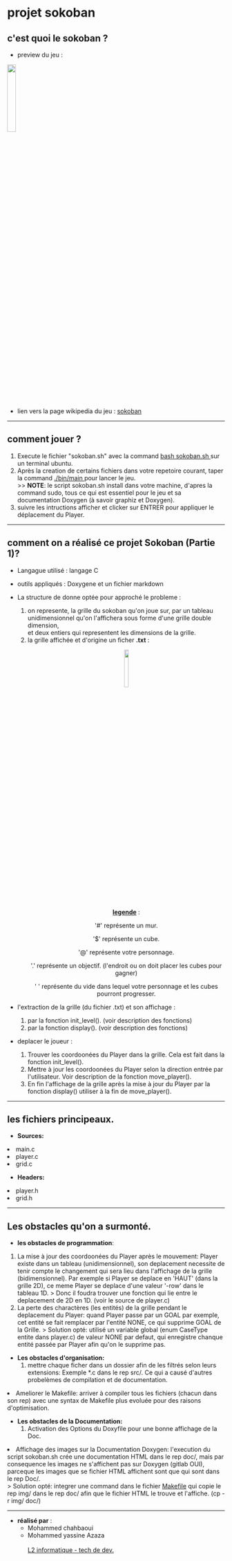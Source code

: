 # projet sokoban

## c'est quoi le sokoban ?
- preview du jeu :  

<div><img src="../img/Sokoban_ani.gif" width="20%"></div>  

- lien vers la page wikipedia du jeu : <a href="https://fr.wikipedia.org/wiki/Sokoban">sokoban </a>

***
## comment jouer ?
<div> <ol> <li> Execute le fichier "sokoban.sh" avec la command <u> bash sokoban.sh </u> sur un terminal ubuntu. </li><li>
Après la creation de certains fichiers dans votre repetoire courant, taper la command <u> ./bin/main </u> pour lancer le jeu. </li>
>> <b>NOTE</b>: le script sokoban.sh install dans votre machine, d'apres la command sudo, tous ce qui est essentiel pour le jeu et sa documentation Doxygen (à savoir graphiz et Doxygen).
<li> suivre les intructions afficher et clicker sur ENTRER pour appliquer le déplacement du Player. </li>
</ol> </div>

***
## comment on a réalisé ce projet Sokoban (Partie 1)?
- Langague utilisé : langage C
- outils appliqués : Doxygene et un fichier markdown
- La structure de donne optée pour approché le probleme : <div> <ol> <li>
on represente, la grille du sokoban qu'on joue sur, par un tableau unidimensionnel qu'on l'affichera sous forme d'une 
grille double dimension, <br>et deux entiers qui representent les dimensions de la grille.</li> <li>
la grille affichée et d'origine un ficher <b>.txt</b> : <div style="text-align:center"><p><img src="../img/grille.png" width="15%"></p> <p> 
<u><b>legende</b></u> : </p> <p>
'#' représente un mur. </p> <p>
'$' représente un cube. </p> <p>
'@' représente votre personnage. </p> <p>
'.' représente un objectif. (l'endroit ou on doit placer les cubes pour gagner) </p> <p>
' ' représente du vide dans lequel votre personnage et les cubes pourront progresser.</p> </div></li> </ol></div>

- l'extraction de la grille (du fichier .txt) et son affichage : <div> <ol> <li> par la fonction init_level(). (voir description des fonctions)</li> <li>
par la fonction display(). (voir description des fonctions)</li> 
</ol></div>

- deplacer le joueur : <div> <ol> <li> Trouver les coordoonées du Player dans la grille.
Cela est fait dans la fonction init_level(). </li> <li>
Mettre à jour les coordoonées du Player selon la direction entrée par l'utilisateur. Voir description de la fonction move_player(). </li> <li>
En fin l'affichage de la grille après la mise à jour du Player par la fonction display() utiliser à la fin de move_player().</li></ol></div>

***
## les fichiers principeaux.
- <b>Sources:</b> <ol>
<li>main.c</li>
<li>player.c</li>
<li>grid.c</li></ol>

- <b>Headers:</b> <ol>
<li>player.h</li>
<li>grid.h</li></ol>

***
## Les obstacles qu'on a surmonté.
- <b>les obstacles de programmation</b>:
<ol><li> La mise à jour des coordoonées du Player après le mouvement: Player existe dans un tableau (unidimensionnel), son deplacement necessite de tenir compte le changement qui sera lieu dans l'affichage de la grille (bidimensionnel). Par exemple si Player se deplace en 'HAUT' (dans la grille 2D), ce meme Player se deplace d'une valeur '-row' dans le tableau 1D.
> Donc il foudra trouver une fonction qui lie entre le deplacement de 2D en 1D. (voir le source de player.c)</li>
<li> La perte des charactères (les entités) de la grille pendant le deplacement du Player: quand Player passe par un GOAL par exemple, cet entité se fait remplacer par l'entité NONE, ce qui supprime GOAL de la Grille.
> Solution opté: utilisé un variable global (enum CaseType entite dans player.c) de valeur NONE par defaut, qui enregistre chanque entité passée par Player afin qu'on le supprime pas.</li></ol>

- <b> Les obstacles d'organisation: </b> <ol><li> mettre chaque ficher dans un dossier afin de les filtrés selon leurs extensions: Exemple *.c dans le rep src/. Ce qui a causé d'autres probelèmes de compilation et de documentation.</li>
<li> Ameliorer le Makefile: arriver à compiler tous les fichiers (chacun dans son rep) avec une syntax de Makefile plus evoluée pour des raisons d'optimisation.</li></ol>

- <b> Les obstacles de la Documentation: </b> <ol><li> Activation des Options du Doxyfile pour une bonne affichage de la Doc. </li>
<li> Affichage des images sur la Documentation Doxygen: l'execution du script sokoban.sh crée une documentation HTML dans le rep doc/, mais par consequence les images ne s'affichent pas sur Doxygen (gitlab OUI), parceque les images que se fichier HTML affichent sont que qui sont dans le rep Doc/.</li>
> Solution opté: integrer une command dans le fichier <u>Makefile</u> qui copie le rep img/ dans le rep doc/ afin que le fichier HTML le trouve et l'affiche. (cp -r img/ doc/)</ol>

***
- <b>réalisé par</b> :
    <ul>
    <li> Mohammed chahbaoui</li>
    <li> Mohammed yassine Azaza </li> <br>
    <u> L2 informatique - tech de dev.</u>
    </ul>